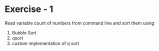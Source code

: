 # Exercise - 1

Read variable count of numbers from command line and sort them using

1. Bubble Sort
2. qsort
3. custom implementation of q sort
